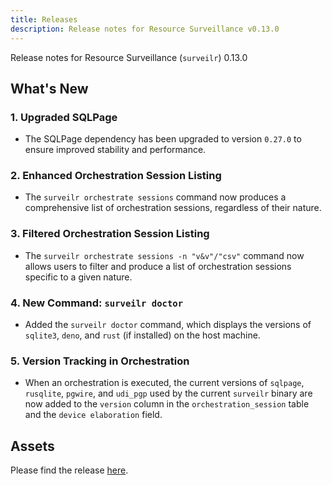 ```yaml
---
title: Releases
description: Release notes for Resource Surveillance v0.13.0
---
```


Release notes for Resource Surveillance (`surveilr`) 0.13.0

## What's New

### 1. Upgraded SQLPage

- The SQLPage dependency has been upgraded to version `0.27.0` to ensure
  improved stability and performance.

### 2. Enhanced Orchestration Session Listing

- The `surveilr orchestrate sessions` command now produces a comprehensive list
  of orchestration sessions, regardless of their nature.

### 3. Filtered Orchestration Session Listing

- The `surveilr orchestrate sessions -n "v&v"/"csv"` command now allows users to
  filter and produce a list of orchestration sessions specific to a given
  nature.

### 4. New Command: `surveilr doctor`

- Added the `surveilr doctor` command, which displays the versions of `sqlite3`,
  `deno`, and `rust` (if installed) on the host machine.

### 5. Version Tracking in Orchestration

- When an orchestration is executed, the current versions of `sqlpage`,
  `rusqlite`, `pgwire`, and `udi_pgp` used by the current `surveilr` binary are
  now added to the `version` column in the `orchestration_session` table and the
  `device elaboration` field.

## Assets

Please find the release
[here](https://github.com/opsfolio/releases.opsfolio.com/releases/tag/0.13.0).
